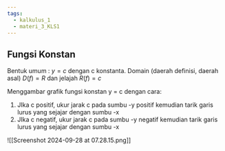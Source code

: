 ```yaml
---
tags:
  - kalkulus_1
  - materi_3_KLS1
---
```

## Fungsi Konstan

Bentuk umum : $y = c$ dengan c konstanta.
Domain (daerah definisi, daerah asal) $D(f) = R$ dan 
jelajah $R(f) = c$

Menggambar grafik fungsi konstan y = c dengan cara:
1. JIka c positif, ukur jarak c pada sumbu -y positif kemudian tarik garis lurus yang sejajar dengan sumbu -x
2. JIka c negatif, ukur jarak c pada sumbu -y negatif kemudian tarik garis lurus yang sejajar dengan sumbu -x

![[Screenshot 2024-09-28 at 07.28.15.png]]


